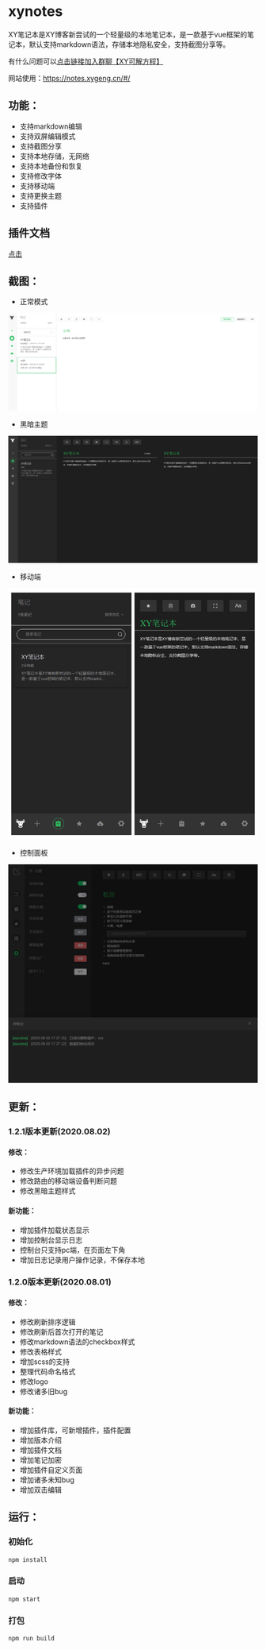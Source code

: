 # xynotes

XY笔记本是XY博客新尝试的一个轻量级的本地笔记本，是一款基于vue框架的笔记本，默认支持markdown语法，存储本地隐私安全，支持截图分享等。

有什么问题可以[点击链接加入群聊【XY可解方程】](https://jq.qq.com/?_wv=1027&k=WNQ1ZfmQ)

网站使用：https://notes.xygeng.cn/#/

## 功能：

- 支持markdown编辑
- 支持双屏编辑模式
- 支持截图分享
- 支持本地存储，无网络
- 支持本地备份和恢复
- 支持修改字体
- 支持移动端
- 支持更换主题
- 支持插件


## 插件文档

[点击](./src/plugins/README.md)


## 截图：

- 正常模式

![screenshot](./doc/screenshot.png)

- 黑暗主题

![](./doc/dark-theme.png)

- 移动端

![](./doc/xynotes-mobie.png)

- 控制面板

![](./doc/console.png)

## 更新：

### 1.2.1版本更新(2020.08.02)

#### 修改：

+ 修改生产环境加载插件的异步问题
+ 修改路由的移动端设备判断问题
+ 修改黑暗主题样式

#### 新功能：

+ 增加插件加载状态显示
+ 增加控制台显示日志
+ 控制台只支持pc端，在页面左下角
+ 增加日志记录用户操作记录，不保存本地

### 1.2.0版本更新(2020.08.01)

#### 修改：

+ 修改刷新排序逻辑
+ 修改刷新后首次打开的笔记
+ 修改markdown语法的checkbox样式
+ 修改表格样式
+ 增加scss的支持
+ 整理代码命名格式
+ 修改logo
+ 修改诸多旧bug

#### 新功能：

+ 增加插件库，可新增插件，插件配置
+ 增加版本介绍
+ 增加插件文档
+ 增加笔记加密
+ 增加插件自定义页面
+ 增加诸多未知bug
+ 增加双击编辑

## 运行：

### 初始化
```
npm install
```
### 启动
```
npm start
```
### 打包
```
npm run build
```
